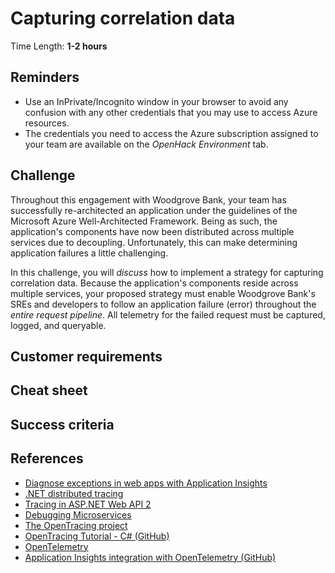 # Capturing correlation data

Time Length: **1-2 hours**

## Reminders

* Use an InPrivate/Incognito window in your browser to avoid any confusion with any other credentials that you may use to access Azure resources.
* The credentials you need to access the Azure subscription assigned to your team are available on the _OpenHack Environment_ tab.

## Challenge

Throughout this engagement with Woodgrove Bank, your team has successfully re-architected an application under the guidelines of the Microsoft Azure Well-Architected Framework. Being as such, the application's components have now been distributed across multiple services due to decoupling. Unfortunately, this can make determining application failures a little challenging.

In this challenge, you will _discuss_ how to implement a strategy for capturing correlation data. Because the application's components reside across multiple services, your proposed strategy must enable Woodgrove Bank's SREs and developers to follow an application failure (error) throughout the _entire request pipeline_. All telemetry for the failed request must be captured, logged, and queryable.

## Customer requirements

## Cheat sheet

## Success criteria

## References

* <a href="https://docs.microsoft.com/azure/azure-monitor/app/asp-net-exceptions" target="_blank">Diagnose exceptions in web apps with Application Insights</a>
* <a href="https://docs.microsoft.com/en-us/dotnet/core/diagnostics/distributed-tracing" target="_blank">.NET distributed tracing</a>
* <a href="https://docs.microsoft.com/aspnet/web-api/overview/testing-and-debugging/tracing-in-aspnet-web-api" target="_blank">Tracing in ASP.NET Web API 2</a>
* <a href="https://medium.com/@scokmen/debugging-microservices-part-ii-the-correlation-identifier-552f9016afcd" target="_blank">Debugging Microservices</a>
* <a href="https://opentracing.io/" target="_blank">The OpenTracing project</a>
* <a href="https://github.com/yurishkuro/opentracing-tutorial/tree/master/csharp" target="_blank">OpenTracing Tutorial - C# (GitHub)</a>
* <a href="https://opentelemetry.io/" target="_blank">OpenTelemetry</a>
* <a href="https://github.com/Azure-Samples/application-insights-aspnet-sample-opentelemetry" target="_blank">Application Insights integration with OpenTelemetry (GitHub)</a>
